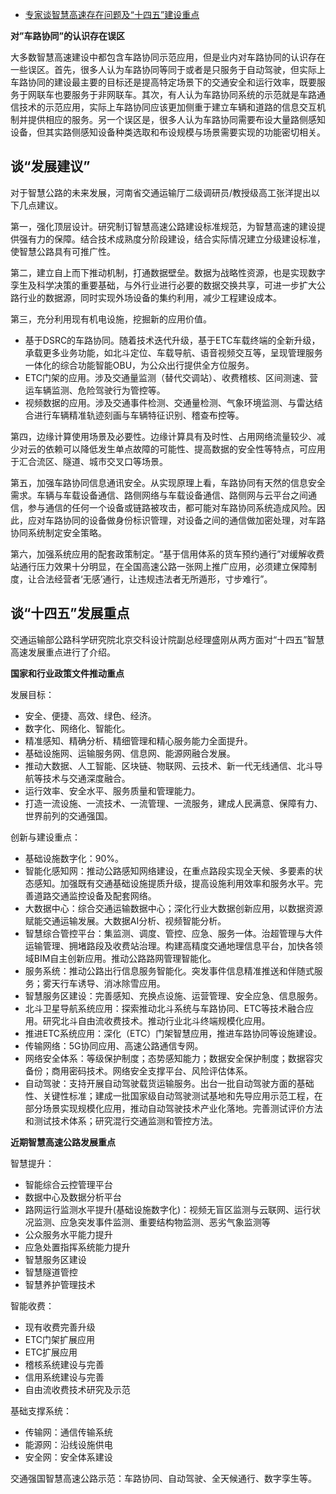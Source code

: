 - [专家谈智慧高速存在问题及“十四五”建设重点](https://zhuanlan.zhihu.com/p/420174018)

**对”车路协同”的认识存在误区**

大多数智慧高速建设中都包含车路协同示范应用，但是业内对车路协同的认识存在一些误区。首先，很多人认为车路协同等同于或者是只服务于自动驾驶，但实际上车路协同的建设最主要的目标还是提高特定场景下的交通安全和运行效率，既要服务于网联车也要服务于非网联车。其次，有人认为车路协同系统的示范就是车路通信技术的示范应用，实际上车路协同应该更加侧重于建立车辆和道路的信息交互机制并提供相应的服务。另一个误区是，很多人认为车路协同需要布设大量路侧感知设备，但其实路侧感知设备种类选取和布设规模与场景需要实现的功能密切相关。	

## 谈“发展建议”

对于智慧公路的未来发展，河南省交通运输厅二级调研员/教授级高工张洋提出以下几点建议。

第一，强化顶层设计。研究制订智慧高速公路建设标准规范，为智慧高速的建设提供强有力的保障。结合技术成熟度分阶段建设，结合实际情况建立分级建设标准，使智慧公路具有可推广性。

第二，建立自上而下推动机制，打通数据壁垒。数据为战略性资源，也是实现数字孪生及科学决策的重要基础，与外行业进行必要的数据交换共享，可进一步扩大公路行业的数据源，同时实现外场设备的集约利用，减少工程建设成本。

第三，充分利用现有机电设施，挖掘新的应用价值。

- 基于DSRC的车路协同。随着技术迭代升级，基于ETC车载终端的全新升级，承载更多业务功能，如北斗定位、车载导航、语音视频交互等，呈现管理服务一体化的综合功能智能OBU，为公众出行提供全方位服务。
- ETC门架的应用。涉及交通量监测（替代交调站）、收费稽核、区间测速、营运车辆监测、危险驾驶行为管控等。
- 视频数据的应用。涉及交通事件检测、交通量检测、气象环境监测、与雷达结合进行车辆精准轨迹刻画与车辆特征识别、稽查布控等。

第四，边缘计算使用场景及必要性。边缘计算具有及时性、占用网络流量较少、减少对云的依赖可以降低发生单点故障的可能性、提高数据的安全性等特点，可应用于汇合流区、隧道、城市交叉口等场景。

第五，加强车路协同信息通讯安全。从实现原理上看，车路协同有天然的信息安全需求。车辆与车载设备通信、路侧网络与车载设备通信、路侧网与云平台之间通信，参与通信的任何一个设备或链路被攻击，都可能对车路协同系统造成风险。因此，应对车路协同的设备做身份标识管理，对设备之间的通信做加密处理，对车路协同系统制定安全策略。

第六，加强系统应用的配套政策制定。“基于信用体系的货车预约通行”对缓解收费站通行压力效果十分明显，在全国高速公路一张网上推广应用，必须建立保障制度，让合法经营者‘无感’通行，让违规违法者无所遁形，寸步难行”。

## 谈“十四五”发展重点

交通运输部公路科学研究院北京交科设计院副总经理盛刚从两方面对“十四五”智慧高速发展重点进行了介绍。

**国家和行业政策文件推动重点**

发展目标：

- 安全、便捷、高效、绿色、经济。
- 数字化、网络化、智能化。
- 精准感知、精确分析、精细管理和精心服务能力全面提升。
- 基础设施网、运输服务网、信息网、能源网融合发展。
- 推动大数据、人工智能、区块链、物联网、云技术、新一代无线通信、北斗导航等技术与交通深度融合。
- 运行效率、安全水平、服务质量和管理能力。
- 打造一流设施、一流技术、一流管理、一流服务，建成人民满意、保障有力、世界前列的交通强国。

创新与建设重点：

- 基础设施数字化：90%。
- 智能化感知网：推动公路感知网络建设，在重点路段实现全天候、多要素的状态感知。加强既有交通基础设施提质升级，提高设施利用效率和服务水平。完善道路交通监控设备及配套网络。
- 大数据中心：综合交通运输数据中心；深化行业大数据创新应用，以数据资源赋能交通运输发展。大数据AI分析、视频智能分析。
- 智慧综合管控平台：集监测、调度、管控、应急、服务一体。治超管理与大件运输管理、拥堵路段及收费站治理。构建高精度交通地理信息平台，加快各领域BIM自主创新应用。推动公路路网管理智能化。
- 服务系统：推动公路出行信息服务智能化。突发事件信息精准推送和伴随式服务；雾天行车诱导、消冰除雪应用。
- 智慧服务区建设：完善感知、充换点设施、运营管理、安全应急、信息服务。
- 北斗卫星导航系统应用：探索推动北斗系统与车路协同、ETC等技术融合应用。研究北斗自由流收费技术。推动行业北斗终端规模化应用。
- 推进ETC系统应用：深化（ETC）门架智慧应用，推进车路协同等设施建设。
- 传输网络：5G协同应用、高速公路通信专网。
- 网络安全体系：等级保护制度；态势感知能力；数据安全保护制度；数据容灾备份；商用密码技术。网络安全支撑平台、风险评估体系。
- 自动驾驶：支持开展自动驾驶载货运输服务。出台一批自动驾驶方面的基础性、关键性标准；建成一批国家级自动驾驶测试基地和先导应用示范工程，在部分场景实现规模化应用，推动自动驾驶技术产业化落地。完善测试评价方法和测试技术体系；研究混行交通监测和管控方法。

**近期智慧高速公路发展重点**

智慧提升：

- 智能综合云控管理平台
- 数据中心及数据分析平台
- 路网运行监测水平提升(基础设施数字化)：视频无盲区监测与云联网、运行状况监测、应急突发事件监测、重要结构物监测、恶劣气象监测等
- 公众服务水平能力提升
- 应急处置指挥系统能力提升
- 智慧服务区建设
- 智慧隧道管控
- 智慧养护管理技术

智能收费：

- 现有收费完善升级
- ETC门架扩展应用
- ETC扩展应用
- 稽核系统建设与完善
- 信用系统建设与完善
- 自由流收费技术研究及示范

基础支撑系统：

- 传输网：通信传输系统
- 能源网：沿线设施供电
- 安全网：安全体系建设

交通强国智慧高速公路示范：车路协同、自动驾驶、全天候通行、数字孪生等。